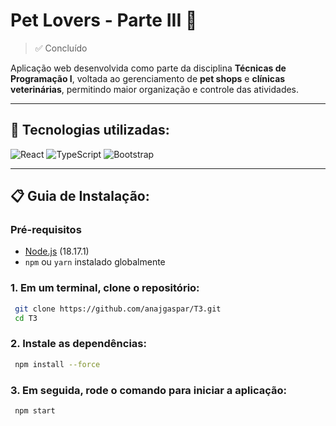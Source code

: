 # Pet Lovers - Parte III 🐾
>✅ Concluído

Aplicação web desenvolvida como parte da disciplina **Técnicas de Programação I**, voltada ao gerenciamento de **pet shops** e **clínicas veterinárias**, permitindo maior organização e controle das atividades.

---

## 🔧 Tecnologias utilizadas:

![React](https://img.shields.io/badge/react-%2320232a.svg?style=for-the-badge&logo=react&logoColor=%2361DAFB)
![TypeScript](https://img.shields.io/badge/typescript-%23007ACC.svg?style=for-the-badge&logo=typescript&logoColor=white)
![Bootstrap](https://img.shields.io/badge/bootstrap-%238511FA.svg?style=for-the-badge&logo=bootstrap&logoColor=white)

---

## 📋 Guia de Instalação:

### Pré-requisitos
- [Node.js](https://nodejs.org/) (18.17.1)
- `npm` ou `yarn` instalado globalmente

### 1. Em um terminal, clone o repositório:

```bash
 git clone https://github.com/anajgaspar/T3.git
 cd T3
  ```
  
### 2. Instale as dependências:

```bash
 npm install --force
```

### 3. Em seguida, rode o comando para iniciar a aplicação:

```bash
 npm start
```
